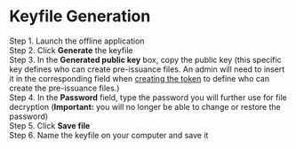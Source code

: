 # Keyfile Generation

Step 1. Launch the offline application  
Step 2. Click **Generate** the keyfile  
Step 3. In the **Generated public key** box, copy the public key \(this specific key defines who can create pre-issuance files. An admin will need to insert it in the corresponding field when [creating the token](../system-assets-management/system-asset-creation.md) to define who can create the pre-issuance files.\)  
Step 4. In the **Password** field, type the password you will further use for file decryption \(**Important:** you will no longer be able to change or restore the password\)  
Step 5. Click **Save file**  
Step 6. Name the keyfile on your computer and save it

